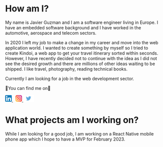 # How am I?

My name is Javier Guzman and I am a software engineer living in Europe. I have an embedded software background and I have worked in the automotive, aerospace and telecom sectors.

In 2020 I left my job to make a change in my career and move into the web application world. I wanted to create something by myself so I tried to create Kindoi, a web app to get your travel itinerary sorted within seconds. However, I have recently decided not to continue with the idea as I did not see the desired growth and there are millions of other ideas waiting to be shipped. I like travel, photography, reading technical books.

Currently I am looking for a job in the web development sector.

🖖You can find me on🖖


<a href="https://www.linkedin.com/in/javierguzmanjimenez">
    <img  src="https://raw.githubusercontent.com/javierguzman/javierguzman/main/assets/linkedin.png" alt="Javier Guzman LinkedIn" width="21px"/>
</a> &nbsp; <a href="https://www.instagram.com/javierguzmandev/">
    <img src="https://raw.githubusercontent.com/javierguzman/javierguzman/main/assets/instagram.png" alt="Javier Guzman Instagram" width="21px"/>
</a>
<a href="https://twitter.com/javierguzmandev" align="left">
    <img src="https://raw.githubusercontent.com/javierguzman/javierguzman/main/assets/twitter.png" alt="Javier Guzman Twitter" width="34px"/>
</a>

# What projects am I working on?

While I am looking for a good job, I am working on a React Native mobile phone app which I hope to have a MVP for February 2023.

<!--
**javierguzman/javierguzman** is a ✨ _special_ ✨ repository because its `README.md` (this file) appears on your GitHub profile.

Here are some ideas to get you started:

- 🔭 I’m currently working on ...
- 🌱 I’m currently learning ...
- 👯 I’m looking to collaborate on ...
- 🤔 I’m looking for help with ...
- 💬 Ask me about ...
- 📫 How to reach me: ...
- 😄 Pronouns: ...
- ⚡ Fun fact: ...
-->
